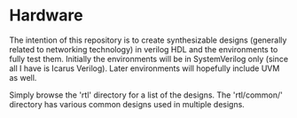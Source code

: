 # Hardware
The intention of this repository is to create synthesizable designs (generally related to networking technology) in verilog HDL
and the environments to fully test them.
Initially the environments will be in SystemVerilog only (since all I have is Icarus Verilog).
Later environments will hopefully include UVM as well.

Simply browse the 'rtl' directory for a list of the designs.
The 'rtl/common/' directory has various common designs used in multiple designs.
